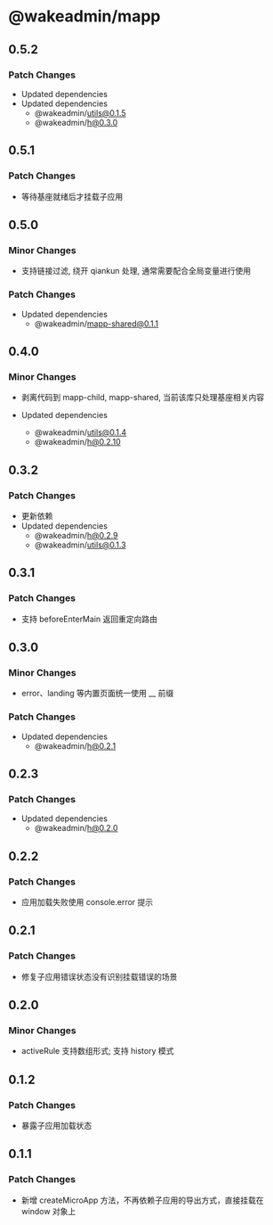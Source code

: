 # @wakeadmin/mapp

## 0.5.2

### Patch Changes

- Updated dependencies
- Updated dependencies
  - @wakeadmin/utils@0.1.5
  - @wakeadmin/h@0.3.0

## 0.5.1

### Patch Changes

- 等待基座就绪后才挂载子应用

## 0.5.0

### Minor Changes

- 支持链接过滤, 绕开 qiankun 处理, 通常需要配合全局变量进行使用

### Patch Changes

- Updated dependencies
  - @wakeadmin/mapp-shared@0.1.1

## 0.4.0

### Minor Changes

- 剥离代码到 mapp-child, mapp-shared, 当前该库只处理基座相关内容

- Updated dependencies
  - @wakeadmin/utils@0.1.4
  - @wakeadmin/h@0.2.10

## 0.3.2

### Patch Changes

- 更新依赖
- Updated dependencies
  - @wakeadmin/h@0.2.9
  - @wakeadmin/utils@0.1.3

## 0.3.1

### Patch Changes

- 支持 beforeEnterMain 返回重定向路由

## 0.3.0

### Minor Changes

- error、landing 等内置页面统一使用 \_\_ 前缀

### Patch Changes

- Updated dependencies
  - @wakeadmin/h@0.2.1

## 0.2.3

### Patch Changes

- Updated dependencies
  - @wakeadmin/h@0.2.0

## 0.2.2

### Patch Changes

- 应用加载失败使用 console.error 提示

## 0.2.1

### Patch Changes

- 修复子应用错误状态没有识别挂载错误的场景

## 0.2.0

### Minor Changes

- activeRule 支持数组形式; 支持 history 模式

## 0.1.2

### Patch Changes

- 暴露子应用加载状态

## 0.1.1

### Patch Changes

- 新增 createMicroApp 方法，不再依赖子应用的导出方式，直接挂载在 window 对象上
